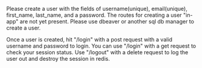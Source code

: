 Please create a user with the fields of username(unique), email(unique), first_name, last_name, and a password.
The routes for creating a user "in-app" are not yet present.
Please use dbeaver or another sql db manager to create a user.

Once a user is created, hit "/login" with a post request with a valid username and password to login.
You can use "/login" with a get request to check your session status.
Use "/logout" with a delete request to log the user out and destroy the session in redis.
